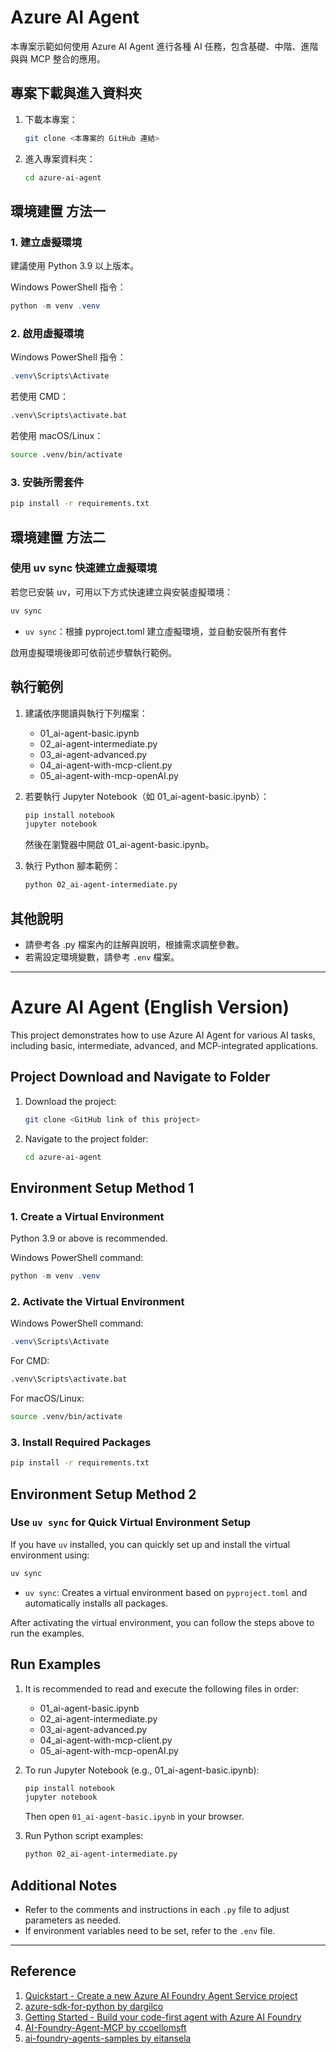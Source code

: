 # Azure AI Agent

本專案示範如何使用 Azure AI Agent 進行各種 AI 任務，包含基礎、中階、進階與與 MCP 整合的應用。

## 專案下載與進入資料夾

1. 下載本專案：
   ```bash
   git clone <本專案的 GitHub 連結>
   ```
2. 進入專案資料夾：
   ```bash
   cd azure-ai-agent
   ```

## 環境建置 方法一

### 1. 建立虛擬環境

建議使用 Python 3.9 以上版本。

Windows PowerShell 指令：
```powershell
python -m venv .venv
```

### 2. 啟用虛擬環境

Windows PowerShell 指令：
```powershell
.venv\Scripts\Activate
```

若使用 CMD：
```cmd
.venv\Scripts\activate.bat
```

若使用 macOS/Linux：
```bash
source .venv/bin/activate
```

### 3. 安裝所需套件

```bash
pip install -r requirements.txt
```

## 環境建置 方法二

### 使用 uv sync 快速建立虛擬環境

若您已安裝 uv，可用以下方式快速建立與安裝虛擬環境：

```bash
uv sync
```

- `uv sync`：根據 pyproject.toml 建立虛擬環境，並自動安裝所有套件

啟用虛擬環境後即可依前述步驟執行範例。

## 執行範例

1. 建議依序閱讀與執行下列檔案：
   - 01_ai-agent-basic.ipynb
   - 02_ai-agent-intermediate.py
   - 03_ai-agent-advanced.py
   - 04_ai-agent-with-mcp-client.py
   - 05_ai-agent-with-mcp-openAI.py

2. 若要執行 Jupyter Notebook（如 01_ai-agent-basic.ipynb）：
   ```bash
   pip install notebook
   jupyter notebook
   ```
   然後在瀏覽器中開啟 01_ai-agent-basic.ipynb。

3. 執行 Python 腳本範例：
   ```bash
   python 02_ai-agent-intermediate.py
   ```

## 其他說明

- 請參考各 .py 檔案內的註解與說明，根據需求調整參數。
- 若需設定環境變數，請參考 `.env` 檔案。

---

# Azure AI Agent (English Version)

This project demonstrates how to use Azure AI Agent for various AI tasks, including basic, intermediate, advanced, and MCP-integrated applications.

## Project Download and Navigate to Folder

1. Download the project:
   ```bash
   git clone <GitHub link of this project>
   ```
2. Navigate to the project folder:
   ```bash
   cd azure-ai-agent
   ```

## Environment Setup Method 1

### 1. Create a Virtual Environment

Python 3.9 or above is recommended.

Windows PowerShell command:
```powershell
python -m venv .venv
```

### 2. Activate the Virtual Environment

Windows PowerShell command:
```powershell
.venv\Scripts\Activate
```

For CMD:
```cmd
.venv\Scripts\activate.bat
```

For macOS/Linux:
```bash
source .venv/bin/activate
```

### 3. Install Required Packages

```bash
pip install -r requirements.txt
```

## Environment Setup Method 2

### Use `uv sync` for Quick Virtual Environment Setup

If you have `uv` installed, you can quickly set up and install the virtual environment using:

```bash
uv sync
```

- `uv sync`: Creates a virtual environment based on `pyproject.toml` and automatically installs all packages.

After activating the virtual environment, you can follow the steps above to run the examples.

## Run Examples

1. It is recommended to read and execute the following files in order:
   - 01_ai-agent-basic.ipynb
   - 02_ai-agent-intermediate.py
   - 03_ai-agent-advanced.py
   - 04_ai-agent-with-mcp-client.py
   - 05_ai-agent-with-mcp-openAI.py

2. To run Jupyter Notebook (e.g., 01_ai-agent-basic.ipynb):
   ```bash
   pip install notebook
   jupyter notebook
   ```
   Then open `01_ai-agent-basic.ipynb` in your browser.

3. Run Python script examples:
   ```bash
   python 02_ai-agent-intermediate.py
   ```

## Additional Notes

- Refer to the comments and instructions in each `.py` file to adjust parameters as needed.
- If environment variables need to be set, refer to the `.env` file.

---

## Reference

1. [Quickstart - Create a new Azure AI Foundry Agent Service project](https://learn.microsoft.com/en-us/azure/ai-foundry/agents/quickstart?pivots=programming-language-python-azure)
2. [azure-sdk-for-python by dargilco](https://github.com/Azure/azure-sdk-for-python/tree/azure-ai-projects_1.0.0b12/sdk/ai/azure-ai-agents/samples/agents_async)
3. [Getting Started - Build your code-first agent with Azure AI Foundry](https://microsoft.github.io/build-your-first-agent-with-azure-ai-agent-service-workshop/getting-started/)
4. [AI-Foundry-Agent-MCP by ccoellomsft](https://github.com/ccoellomsft/AI-Foundry-Agent-MCP)
5. [ai-foundry-agents-samples by eitansela](https://github.com/Azure-Samples/ai-foundry-agents-samples/tree/main)
